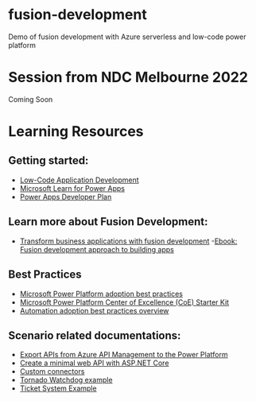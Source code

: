 # fusion-development
Demo of fusion development with Azure serverless and low-code power platform

# Session from NDC Melbourne 2022
Coming Soon

# Learning Resources
## Getting started: 
- [Low-Code Application Development](https://aka.ms/AzureLCAD)
- [Microsoft Learn for Power Apps](https://docs.microsoft.com/en-us/learn/browse/?products=power-apps)
- [Power Apps Developer Plan](https://powerapps.microsoft.com/en-us/developerplan/)

## Learn more about Fusion Development:
- [Transform business applications with fusion development](https://docs.microsoft.com/en-us/learn/paths/transform-business-applications-with-fusion-development)
 -[Ebook: Fusion development approach to building apps](https://docs.microsoft.com/en-us/powerapps/guidance/fusion-dev-ebook/)

## Best Practices
- [Microsoft Power Platform adoption best practices](https://docs.microsoft.com/en-us/power-platform/guidance/adoption/methodology)
- [Microsoft Power Platform Center of Excellence (CoE) Starter Kit](https://docs.microsoft.com/en-us/power-platform/guidance/coe/starter-kit)
- [Automation adoption best practices overview](https://docs.microsoft.com/en-us/power-platform/guidance/automation-coe/overview)

## Scenario related documentations: 
- [Export APIs from Azure API Management to the Power Platform](https://docs.microsoft.com/en-us/azure/api-management/export-api-power-platform)
- [Create a minimal web API with ASP.NET Core](https://docs.microsoft.com/en-us/aspnet/core/tutorials/min-web-api?view=aspnetcore-6.0&tabs=visual-studio)
- [Custom connectors](https://docs.microsoft.com/en-us/connectors/custom-connectors/)
- [Tornado Watchdog example](https://github.com/appdevgbb/tornado-watchdog)
- [Ticket System Example](https://github.com/juliajuju93/Self-Service-Facility-Ticket-System.git )
